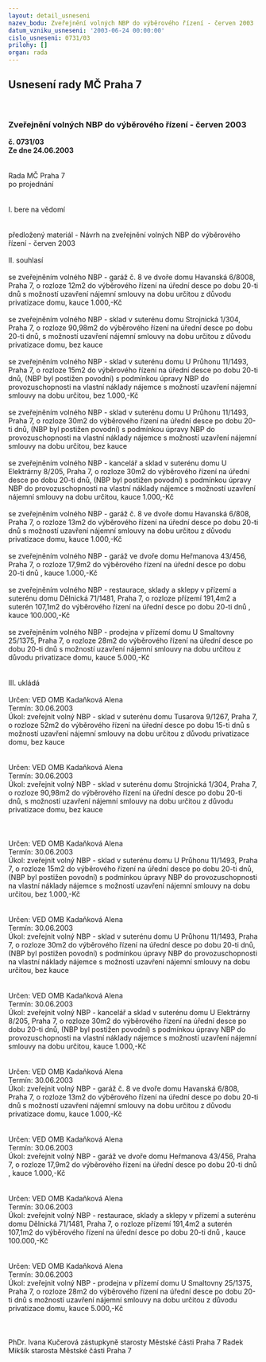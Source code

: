 ```yaml
---
layout: detail_usneseni
nazev_bodu: Zveřejnění volných NBP do výběrového řízení - červen 2003
datum_vzniku_usneseni: '2003-06-24 00:00:00'
cislo_usneseni: 0731/03
prilohy: []
organ: rada
---
```

<div id="ucUsn_pList" class="usn">
	<span><h2>Usnesení rady MČ Praha 7 </h2>
<br></span><div class="standBody">
<span><h3>Zveřejnění volných NBP do výběrového řízení - červen 2003</h3></span><div class="center">
		<strong>č. 0731/03</strong><br>
	</div>
<div class="center">
		<strong>Ze dne 24.06.2003</strong><br><br>
	</div>
<br>Rada MČ Praha 7<br>po projednání<br><br><br>I.	bere na vědomí<br><br> <br>předložený materiál - Návrh na zveřejnění volných NBP do výběrového řízení - červen 2003 <br><br>II.	souhlasí <br><br>se zveřejněním volného NBP - garáž č. 8 ve dvoře domu Havanská 6/8008, Praha 7, o rozloze 12m2 do výběrového řízení na úřední desce po dobu 20-ti dnů s možností uzavření nájemní smlouvy na dobu určitou z důvodu privatizace domu, kauce 1.000,-Kč  <br><br>se zveřejněním volného NBP - sklad v suterénu domu Strojnická 1/304, Praha 7, o rozloze 90,98m2 do výběrového řízení na úřední desce po dobu 20-ti dnů, s možností uzavření nájemní smlouvy na dobu určitou z důvodu privatizace domu, bez kauce <br><br>se zveřejněním volného NBP - sklad v suterénu domu U Průhonu 11/1493, Praha 7, o rozloze 15m2 do výběrového řízení na úřední desce po dobu 20-ti dnů, (NBP byl postižen povodní) s podmínkou úpravy NBP do provozuschopnosti na vlastní náklady nájemce s možností uzavření nájemní smlouvy na dobu určitou,  bez 1.000,-Kč<br> <br>se zveřejněním volného NBP - sklad v suterénu domu U Průhonu 11/1493, Praha 7, o rozloze 30m2 do výběrového řízení na úřední desce po dobu 20-ti dnů, (NBP byl postižen povodní) s podmínkou úpravy NBP do provozuschopnosti na vlastní náklady nájemce s možností uzavření nájemní smlouvy na dobu určitou,  bez kauce <br><br>se zveřejněním volného NBP - kancelář a sklad v suterénu domu U Elektrárny 8/205, Praha 7, o rozloze 30m2 do výběrového řízení na úřední desce po dobu 20-ti dnů, (NBP byl postižen povodní) s podmínkou úpravy NBP do provozuschopnosti na vlastní náklady nájemce s možností uzavření nájemní smlouvy na dobu určitou,  kauce 1.000,-Kč <br><br>se zveřejněním volného NBP - garáž č. 8 ve dvoře domu Havanská 6/808, Praha 7, o rozloze 13m2 do výběrového řízení na úřední desce po dobu 20-ti dnů s možností uzavření nájemní smlouvy na dobu určitou z důvodu privatizace domu,  kauce 1.000,-Kč   <br><br>se zveřejněním volného NBP - garáž ve dvoře domu Heřmanova 43/456, Praha 7, o rozloze 17,9m2 do výběrového řízení na úřední desce po dobu 20-ti dnů ,  kauce 1.000,-Kč   <br><br>se zveřejněním volného NBP - restaurace, sklady a sklepy v přízemí a suterénu domu Dělnická 71/1481, Praha 7, o rozloze přízemí 191,4m2 a suterén 107,1m2 do výběrového řízení na úřední desce po dobu 20-ti dnů ,  kauce 100.000,-Kč   <br><br>se zveřejněním volného NBP - prodejna v přízemí domu U Smaltovny 25/1375, Praha 7, o rozloze 28m2 do výběrového řízení na úřední desce po dobu 20-ti dnů s možností uzavření nájemní smlouvy na dobu určitou z důvodu privatizace domu,  kauce 5.000,-Kč <br><br><br>III.	ukládá <br><br>Určen:	VED OMB Kadaňková Alena<br>Termín: 30.06.2003<br>Úkol:	zveřejnit volný NBP - sklad v suterénu domu Tusarova 9/1267, Praha 7, o rozloze 52m2 do výběrového řízení na úřední desce po dobu 15-ti dnů s možností uzavření nájemní smlouvy na dobu určitou z důvodu privatizace domu, bez kauce  <br> <br><br>Určen:	VED OMB Kadaňková Alena<br>Termín: 30.06.2003<br>Úkol:	zveřejnit volný NBP - sklad v suterénu domu Strojnická 1/304, Praha 7, o rozloze 90,98m2 do výběrového řízení na úřední desce po dobu 20-ti dnů, s možností uzavření nájemní smlouvy na dobu určitou z důvodu privatizace domu, bez kauce <br> <br><br><br>Určen:	VED OMB Kadaňková Alena<br>Termín: 30.06.2003<br>Úkol:	zveřejnit volný NBP - sklad v suterénu domu U Průhonu 11/1493, Praha 7, o rozloze 15m2 do výběrového řízení na úřední desce po dobu 20-ti dnů, (NBP byl postižen povodní) s podmínkou úpravy NBP do provozuschopnosti na vlastní náklady nájemce s možností uzavření nájemní smlouvy na dobu určitou,  bez 1.000,-Kč<br> <br><br>Určen:	VED OMB Kadaňková Alena<br>Termín: 30.06.2003<br>Úkol:	zveřejnit volný NBP - sklad v suterénu domu U Průhonu 11/1493, Praha 7, o rozloze 30m2 do výběrového řízení na úřední desce po dobu 20-ti dnů, (NBP byl postižen povodní) s podmínkou úpravy NBP do provozuschopnosti na vlastní náklady nájemce s možností uzavření nájemní smlouvy na dobu určitou,  bez kauce <br> <br><br>Určen:	VED OMB Kadaňková Alena<br>Termín: 30.06.2003<br>Úkol:	zveřejnit volný NBP - kancelář a sklad v suterénu domu U Elektrárny 8/205, Praha 7, o rozloze 30m2 do výběrového řízení na úřední desce po dobu 20-ti dnů, (NBP byl postižen povodní) s podmínkou úpravy NBP do provozuschopnosti na vlastní náklady nájemce s možností uzavření nájemní smlouvy na dobu určitou,  kauce 1.000,-Kč <br> <br><br>Určen:	VED OMB Kadaňková Alena<br>Termín: 30.06.2003<br>Úkol:	zveřejnit volný NBP - garáž č. 8 ve dvoře domu Havanská 6/808, Praha 7, o rozloze 13m2 do výběrového řízení na úřední desce po dobu 20-ti dnů s možností uzavření nájemní smlouvy na dobu určitou z důvodu privatizace domu,  kauce 1.000,-Kč<br> <br> <br>Určen:	VED OMB Kadaňková Alena<br>Termín: 30.06.2003<br>Úkol:	zveřejnit volný NBP - garáž ve dvoře domu Heřmanova 43/456, Praha 7, o rozloze 17,9m2 do výběrového řízení na úřední desce po dobu 20-ti dnů ,  kauce 1.000,-Kč<br> <br><br>Určen:	VED OMB Kadaňková Alena<br>Termín: 30.06.2003<br>Úkol:	zveřejnit volný NBP - restaurace, sklady a sklepy v přízemí a suterénu domu Dělnická 71/1481, Praha 7, o rozloze přízemí 191,4m2 a suterén 107,1m2 do výběrového řízení na úřední desce po dobu 20-ti dnů ,  kauce 100.000,-Kč<br> <br><br>Určen:	VED OMB Kadaňková Alena<br>Termín: 30.06.2003<br>Úkol:	zveřejnit volný NBP - prodejna v přízemí domu U Smaltovny 25/1375, Praha 7, o rozloze 28m2 do výběrového řízení na úřední desce po dobu 20-ti dnů s možností uzavření nájemní smlouvy na dobu určitou z důvodu privatizace domu,  kauce 5.000,-Kč <br> <br> <br>	<br>PhDr. Ivana Kučerová zástupkyně starosty Městské části Praha 7	 Radek Mikšík starosta Městské části Praha 7<br>	<br><br>
</div>
</div>